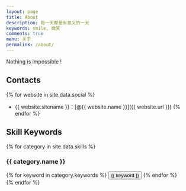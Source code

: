 ```yaml
---
layout: page
title: About
description: 每一天都是有意义的一天
keywords: smile, 微笑
comments: true
menu: 关于
permalink: /about/
---
```


Nothing is impossible !

## Contacts

{% for website in site.data.social %}
* {{ website.sitename }}：[@{{ website.name }}]({{ website.url }})
{% endfor %}

## Skill Keywords

{% for category in site.data.skills %}
### {{ category.name }}
<div class="btn-inline">
{% for keyword in category.keywords %}
<button class="btn btn-outline" type="button">{{ keyword }}</button>
{% endfor %}
</div>
{% endfor %}
